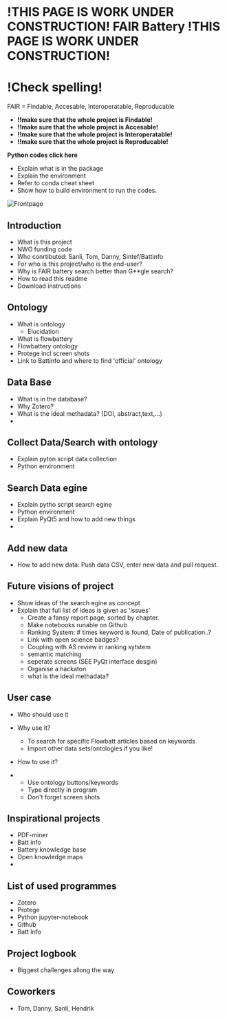 # !THIS PAGE IS WORK UNDER CONSTRUCTION! FAIR Battery !THIS PAGE IS WORK UNDER CONSTRUCTION!
# !Check spelling!

FAIR = Findable, Accesable, Interoperatable, Reproducable

+ **!!make sure that the whole project is Findable!**
+ **!!make sure that the whole project is Accesable!**
+ **!!make sure that the whole project is Interoperatable!**
+ **!!make sure that the whole project is Reproducable!**

**Python codes click here**
+ Explain what is in the package
+ Explain the environment
+ Refer to conda cheat sheet
+ Show how to build environment to run the codes. 

![Frontpage](https://github.com/hendelhendel/FAIR_Battery/blob/main/FairbatteryGithub.png?raw=true)

## Introduction
+ What is this project
+ NWO funding code
+ Who conrtibuted: Sanli, Tom, Danny, Sintef/Battinfo
+ For who is this project/who is the end-user?
+ Why is FAIR battery search better than G**gle search?
+ How to read this readme 
+ Download instructions

## Ontology
+ What is ontology
  + Elucidation
+ What is flowbattery
+ Flowbattery ontology
+ Protege incl screen shots
+ Link to Battinfo and where to find 'official' ontology
## Data Base
+ What is in the database?
+ Why Zotero?
+ What is the ideal methadata? (DOI, abstract,text,...)
+ 
## Collect Data/Search with ontology
+ Explain pyton script data collection
+ Python environment
## Search Data egine
+ Explain pytho script search egine
+ Python environment
+ Explain PyQt5 and how to add new things
+ 
## Add new data
+ How to add new data: Push data CSV, enter new data and pull request. 
## Future visions of project
+ Show ideas of the search egine as concept
+ Explain that full list of ideas is given as 'issues'
  + Create a fansy report page, sorted by chapter. 
  + Make notebooks runable on Github
  + Ranking System: # times keyword is found, Date of publication..?
  + Link with open science badges?
  + Coupling with AS review in ranking sytstem
  + semantic matching
  + seperate screens (SEE PyQt interface desgin)
  + Organise a hackaton
  + what is the ideal methadata?
## User case
+ Who should use it
  
+ Why use it?
  + To search for specific Flowbatt articles based on keywords
  + Import other data sets/ontologies if you like!
+ How to use it?
+ + Use ontology buttons/keywords
  + Type directly in program
  + Don't forget screen shots
## Inspirational projects
+ PDF-miner
+ Batt info
+ Battery knowledge base
+ Open knowledge maps
+ 
## List of used programmes
+ Zotero
+ Protege
+ Python jupyter-notebook
+ Github
+ Batt Info

## Project logbook
+ Biggest challenges allong the way

## Coworkers
+ Tom, Danny, Sanli, Hendrik
